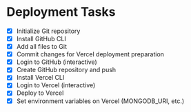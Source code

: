 # Deployment Tasks

- [x] Initialize Git repository
- [x] Install GitHub CLI
- [x] Add all files to Git
- [x] Commit changes for Vercel deployment preparation
- [x] Login to GitHub (interactive)
- [x] Create GitHub repository and push
- [x] Install Vercel CLI
- [x] Login to Vercel (interactive)
- [x] Deploy to Vercel
- [x] Set environment variables on Vercel (MONGODB_URI, etc.)
